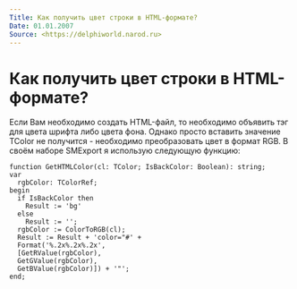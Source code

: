 ```yaml
---
Title: Как получить цвет строки в HTML-формате?
Date: 01.01.2007
Source: <https://delphiworld.narod.ru>
---
```



Как получить цвет строки в HTML-формате?
========================================

Если Вам необходимо создать HTML-файл, то необходимо объявить тэг для
цвета шрифта либо цвета фона. Однако просто вставить значение TColor не
получится - необходимо преобразовать цвет в формат RGB. В своём наборе
SMExport я использую следующую функцию:

    function GetHTMLColor(cl: TColor; IsBackColor: Boolean): string;
    var
      rgbColor: TColorRef;
    begin
      if IsBackColor then
        Result := 'bg'
      else
        Result := '';
      rgbColor := ColorToRGB(cl);
      Result := Result + 'color="#' +
      Format('%.2x%.2x%.2x',
      [GetRValue(rgbColor),
      GetGValue(rgbColor),
      GetBValue(rgbColor)]) + '"';
    end;


